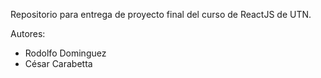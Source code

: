 Repositorio para entrega de proyecto final del curso de ReactJS de UTN. 

Autores:

- Rodolfo Dominguez
- César Carabetta
